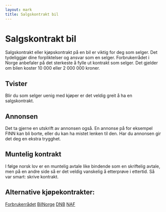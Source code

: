 ```yaml
---
layout: mark
title: Salgskontrakt bil
---
```


Salgskontrakt bil
=================

Salgskontrakt eller kjøpskontrakt på en bil er viktig for deg som selger.
Det tydeliggjør dine forpliktelser og ansvar som en selger.
Forbrukerrådet i Norge anbefaler på det sterkeste å fylle ut kontrakt som selger.
Det gjelder om bilen koster 10 000 eller 2 000 000 kroner.

Tvister
-------

Blir du som selger uenig med kjøper er det veldig greit å ha en salgskontrakt.

Annonsen
--------
Det ta gjerne en utskrift av annonsen også.
En annonse på for eksempel FINN kan bli borte, eller du kan ha mistet lenken
til den.
Har du annonsen gir det deg en ekstra trygghet.

Muntelig kontrakt
-----------------

I følge norsk lov er en muntelig avtale like bindende som en skriftelig avtale, men
på en andre side så er det veldig vanskelig å etterprøve i ettertid.
Så var smart: skrive kontrakt.

Alternative kjøpekontrakter:
----------------------------

<div id="contracts">
<a href="/57132_Kontrakt_Bruktbil_BM_interaktivNY.pdf">Forbrukerrådet</a>
<a href="/KontraktBilNorge.pdf">BilNorge</a>
<a href="/Kontrakt_kjop_salg_bruktbil_0613.pdf">DNB</a>
<a href="/naf_kontrakt_bruktbil-skjema.pdf">NAF</a>
</div>

<script async src="//pagead2.googlesyndication.com/pagead/js/adsbygoogle.js"></script>
<!-- Kjøpekontrakt - kontrakter -->
<ins class="adsbygoogle"
     style="display:inline-block;width:728px;height:90px"
     data-ad-client="ca-pub-9548062553812638"
     data-ad-slot="2250668100"></ins>
<script>
(adsbygoogle = window.adsbygoogle || []).push({});
</script>
